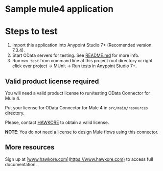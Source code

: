 # Sample mule4 application

# Steps to test

1. Import this application into Anypoint Studio 7+ (Recomended version 7.3.4).
2. Start OData servers for testing. See [README.md](../odata-server-for-test/README.md) for more info.
3. Run `mvn test` from command line at this project root directory or right click over project -> MUnit -> Run tests in Anypoint Studio 7+.

## Valid product license required

You will need a valid product license to run/testing OData Connector for Mule 4.

Put your license for OData Connector for Mule 4 in `src/main/resources` directory.

Please, contact [HAWKORE](https://www.hawkore.com) to obtain a valid license.

**NOTE**: You do not need a license to design Mule flows using this connector.

## More resources

Sign up at [www.hawkore.com](https://www.hawkore.com) to access full documentation.
